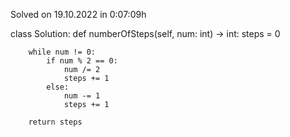 Solved on 19.10.2022 in 0:07:09h

class Solution:
    def numberOfSteps(self, num: int) -> int:
        steps = 0

        while num != 0:
            if num % 2 == 0:
                num /= 2
                steps += 1
            else:
                num -= 1
                steps += 1

        return steps